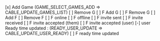 [x] Add Game (GAME_SELECT_GAMES_ADD => CABLE_UPDATE_GAMES_LIST)
[ ] Remove G
[ ] F Add G
[ ] F Remove G
[ ] Add F
[ ] Remove F
[ ] F online
[ ] F offline
[ ] F invite sent
[ ] F invite received
[ ] F invite accepted (them)
[ ] F invite accepted (user)
[-] user Ready time updated : (READY_USER_UPDATE => CABLE_UPDATE_USER_READY)
[ ] F ready time updated
